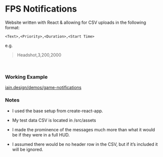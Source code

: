 # FPS Notifications

Website written with React & allowing for CSV uploads in the following format:

`<Text>,<Priority>,<Duration>,<Start Time>`

e.g.
> Headshot,3,200,2000


<br>

### Working Example
[iain.design/demos/game-notifications](https://iain.design/demos/game-notifications/)

### Notes

- I used the base setup from create-react-app.

- My test data CSV is located in /src/assets

- I made the prominence of the messages much more than what it would be if they were in a full HUD.

- I assumed there would be no header row in the CSV, but if it’s included it will be ignored.
